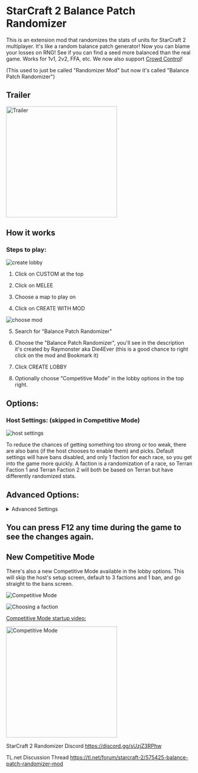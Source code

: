 # StarCraft 2 Balance Patch Randomizer

This is an extension mod that randomizes the stats of units for StarCraft 2 multiplayer. It's like a random balance patch generator! Now you can blame your losses on RNG! See if you can find a seed more balanced than the real game. Works for 1v1, 2v2, FFA, etc. We now also support [Crowd Control](https://crowdcontrol.live/guides/SC2Randomizer)!

(This used to just be called "Randomizer Mod" but now it's called "Balance Patch Randomizer")

## Trailer

<a href="https://www.youtube.com/watch?v=gb_XERKBfJE&list=PLZIQTa_kwZhBksj7UzcahPiRaHk87fWch&index=3" target="_blank">
<img src="https://img.youtube.com/vi/gb_XERKBfJE/0.jpg" alt="Trailer" height="300"/></a>

## How it works

### Steps to play:

![create lobby](https://user-images.githubusercontent.com/30947252/230750695-11308077-c0b7-404a-a617-d33e2d1602f6.png)

1. Click on CUSTOM at the top

2. Click on MELEE

3. Choose a map to play on

4. Click on CREATE WITH MOD

![choose mod](https://user-images.githubusercontent.com/30947252/230750614-3766e4f1-26c3-4ec6-9bea-2ddcadcdab3f.png)

5. Search for "Balance Patch Randomizer"

6. Choose the "Balance Patch Randomizer", you'll see in the description it's created by Raymonster aka Die4Ever (this is a good chance to right click on the mod and Bookmark it)

7. Click CREATE LOBBY

8. Optionally choose "Competitive Mode" in the lobby options in the top right.

## Options:

### Host Settings: (skipped in Competitive Mode)
![host settings](https://i.imgur.com/Nm9d8zl.png)

To reduce the chances of getting something too strong or too weak, there are also bans (if the host chooses to enable them) and picks. Default settings will have bans disabled, and only 1 faction for each race, so you get into the game more quickly. A faction is a randomization of a race, so Terran Faction 1 and Terran Faction 2 will both be based on Terran but have differently randomized stats.

## Advanced Options:

<details>
<summary>Advanced Settings</summary>

#### Bans Screen: (skipped by default)

If the host chooses to enable the bans feature for extra competitiveness, players will ban what faction(s) they think are the strongest, your bans only affect your opponents. Competitive Mode automatically enables this with 1 ban.

![bans screen](https://i.imgur.com/B7NIeRS.png)

#### Picks Screen: (skipped by default)

Then you will pick which faction you think is the strongest (From whatever wasn't banned if bans are enabled).

![picks screen](https://i.imgur.com/iJsTWe2.png)

</details>

## You can press F12 any time during the game to see the changes again.

## New Competitive Mode

There's also a new Competitive Mode available in the lobby options. This will skip the host's setup screen, default to 3 factions and 1 ban, and go straight to the bans screen.

![Competitive Mode](https://user-images.githubusercontent.com/30947252/226123788-06e27243-d007-43bb-b0a5-3ff6ae6bcba2.png)

![Choosing a faction](https://user-images.githubusercontent.com/30947252/230752134-24359b35-1234-4895-b4f7-5bad487444bd.png)

[Competitive Mode startup video:](https://youtu.be/IW71ie90UOE)

<a href="https://youtu.be/IW71ie90UOE" target="_blank">
<img src="https://img.youtube.com/vi/IW71ie90UOE/0.jpg" alt="Competitive Mode" height="300"/></a>

StarCraft 2 Randomizer Discord https://discord.gg/sUzjZ3RPhw

TL.net Discussion Thread https://tl.net/forum/starcraft-2/575425-balance-patch-randomizer-mod
